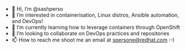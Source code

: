 - 👋 Hi, I’m @sashperso
- 👀 I’m interested in containerisation, Linux distros, Ansible automation, and DevOps!
- 🌱 I’m currently learning how to leverage containers through OpenShift
- 💞️ I’m looking to collaborate on DevOps practices and repositories
- 📫 How to reach me shoot me an email at spersone@redhat.com :-)

<!---
sashperso/sashperso is a ✨ special ✨ repository because its `README.md` (this file) appears on your GitHub profile.
You can click the Preview link to take a look at your changes.
--->
